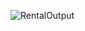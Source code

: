 ![RentalOutput](https://user-images.githubusercontent.com/73002131/150521909-82cab075-90d3-4cc1-aedf-dd09bb976b16.jpeg)
